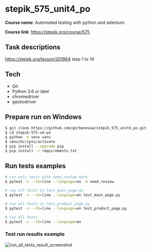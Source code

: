 # stepik_575_unit4_po
**Course name**: Automated testing with python and selenium

**Course link**: https://stepik.org/course/575

## Task descriptions
https://stepik.org/lesson/201964 step 1 to 14

## Tech
- Git
- Python 3.6 or later
- chromedriver
- geckodriver

## Prepare run on Windows

```sh
$ git clone https://github.com/gorbanevaa/stepik_575_unit4_po.git
$ cd stepik-575-u4-po
$ python -m venv venv
$ venv/Scripts/activate
$ pip install --upgrade pip
$ pip install -r requirements.txt
```

## Run tests examples

```sh
# run only tests with need_review mark
$ pytest -v --tb=line --language=en -m need_review

# run all tests in test_main_page.py
$ pytest -v --tb=line --language=en test_main_page.py

# run all tests in test_product_page.py
$ pytest -v --tb=line --language=en test_product_page.py

# run all tests
$ pytest -v --tb=line --language=en
```

### Test run results example

![run_all_tests_result_screenshot](https://i.imgur.com/DN5JsYQ.png)